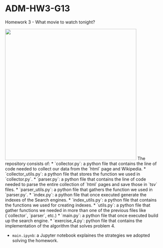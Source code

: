 # ADM-HW3-G13
Homework 3 - What movie to watch tonight?
<p align="left">
<img src="https://d3c1jucybpy4ua.cloudfront.net/data/63462/big_picture/popcorn.jpg?1567006493" height=430 
</p>
 The repository consists of:
* `collector.py`: a python file that contains the line of code needed to collect our data from the `html` page and Wikipedia.
* `collector_utils.py`: a python file that stores the function we used in `collector.py`.
* `parser.py`: a python file that contains the line of code needed to parse the entire collection of `html` pages and save those in `tsv` files.
* `parser_utils.py`: a python file that gathers the function we used in `parser.py`.
* `index.py`: a python file that once executed generate the indexes of the Search engines.
* `index_utils.py`: a python file that contains the functions we used for creating indexes.
* `utils.py`: a python file that gather functions we needed in more than one of the previous files like (`collector`, `parser`, etc.)
* `main.py`: a python file that once executed build up the search engine.
* `exercise_4.py`: python file that contains the implementation of the algorithm that solves problem 4.

* `main.ipynb`: a Jupyter notebook explaines the strategies we adopted solving the homework.
